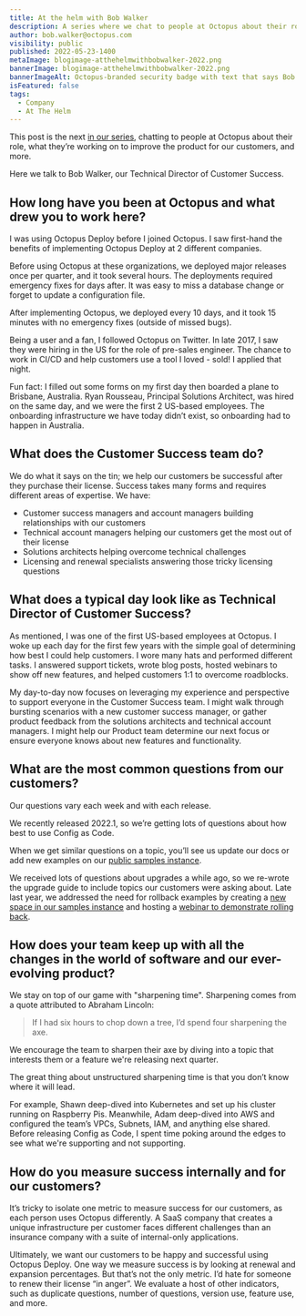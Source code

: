 ```yaml
---
title: At the helm with Bob Walker
description: A series where we chat to people at Octopus about their role, what they’re working on to improve the product, and more. Hear from Bob Walker, our Technical Director of Customer Success.
author: bob.walker@octopus.com
visibility: public
published: 2022-05-23-1400
metaImage: blogimage-atthehelmwithbobwalker-2022.png
bannerImage: blogimage-atthehelmwithbobwalker-2022.png
bannerImageAlt: Octopus-branded security badge with text that says Bob Walker, Technical Director of Customer Success, above the silhouette of a man wearing glasses. 
isFeatured: false
tags: 
  - Company
  - At The Helm
---
```


This post is the next [in our series](https://octopus.com/blog/tag/At%20The%20Helm), chatting to people at Octopus about their role, what they’re working on to improve the product for our customers, and more.

Here we talk to Bob Walker, our Technical Director of Customer Success.

## How long have you been at Octopus and what drew you to work here?

I was using Octopus Deploy before I joined Octopus. I saw first-hand the benefits of implementing Octopus Deploy at 2 different companies.  

Before using Octopus at these organizations, we deployed major releases once per quarter, and it took several hours.  The deployments required emergency fixes for days after. It was easy to miss a database change or forget to update a configuration file.  

After implementing Octopus, we deployed every 10 days, and it took 15 minutes with no emergency fixes (outside of missed bugs).

Being a user and a fan, I followed Octopus on Twitter. In late 2017, I saw they were hiring in the US for the role of pre-sales engineer. The chance to work in CI/CD and help customers use a tool I loved - sold! I applied that night.  

Fun fact: I filled out some forms on my first day then boarded a plane to Brisbane, Australia. Ryan Rousseau, Principal Solutions Architect, was hired on the same day, and we were the first 2 US-based employees. The onboarding infrastructure we have today didn’t exist, so onboarding had to happen in Australia.    

## What does the Customer Success team do?

We do what it says on the tin; we help our customers be successful after they purchase their license. Success takes many forms and requires different areas of expertise. We have: 

- Customer success managers and account managers building relationships with our customers
- Technical account managers helping our customers get the most out of their license
- Solutions architects helping overcome technical challenges
- Licensing and renewal specialists answering those tricky licensing questions

## What does a typical day look like as Technical Director of Customer Success?

As mentioned, I was one of the first US-based employees at Octopus. I woke up each day for the first few years with the simple goal of determining how best I could help customers. I wore many hats and performed different tasks. I answered support tickets, wrote blog posts, hosted webinars to show off new features, and helped customers 1:1 to overcome roadblocks.  

My day-to-day now focuses on leveraging my experience and perspective to support everyone in the Customer Success team. I might walk through bursting scenarios with a new customer success manager, or gather product feedback from the solutions architects and technical account managers. I might help our Product team determine our next focus or ensure everyone knows about new features and functionality.

## What are the most common questions from our customers?

Our questions vary each week and with each release.  

We recently released 2022.1, so we’re getting lots of questions about how best to use Config as Code.  

When we get similar questions on a topic, you’ll see us update our docs or add new examples on our [public samples instance](https://samples.octopus.app/app). 

We received lots of questions about upgrades a while ago, so we re-wrote the upgrade guide to include topics our customers were asking about.  Late last year, we addressed the need for rollback examples by creating a [new space in our samples instance](https://samples.octopus.app/app#/Spaces-762) and hosting a [webinar to demonstrate rolling back](https://octopus.com/events/rollback-strategies-with-octopus-deploy).

## How does your team keep up with all the changes in the world of software and our ever-evolving product?

We stay on top of our game with "sharpening time". Sharpening comes from a quote attributed to Abraham Lincoln:

>  If I had six hours to chop down a tree, I’d spend four sharpening the axe.

We encourage the team to sharpen their axe by diving into a topic that interests them or a feature we're releasing next quarter.  

The great thing about unstructured sharpening time is that you don’t know where it will lead. 

For example, Shawn deep-dived into Kubernetes and set up his cluster running on Raspberry Pis. Meanwhile, Adam deep-dived into AWS and configured the team’s VPCs, Subnets, IAM, and anything else shared.  Before releasing Config as Code, I spent time poking around the edges to see what we're supporting and not supporting.

## How do you measure success internally and for our customers?

It’s tricky to isolate one metric to measure success for our customers, as each person uses Octopus differently. A SaaS company that creates a unique infrastructure per customer faces different challenges than an insurance company with a suite of internal-only applications.  

Ultimately, we want our customers to be happy and successful using Octopus Deploy. One way we measure success is by looking at renewal and expansion percentages. But that’s not the only metric. I’d hate for someone to renew their license “in anger”.  We evaluate a host of other indicators, such as duplicate questions, number of questions, version use, feature use, and more. 
